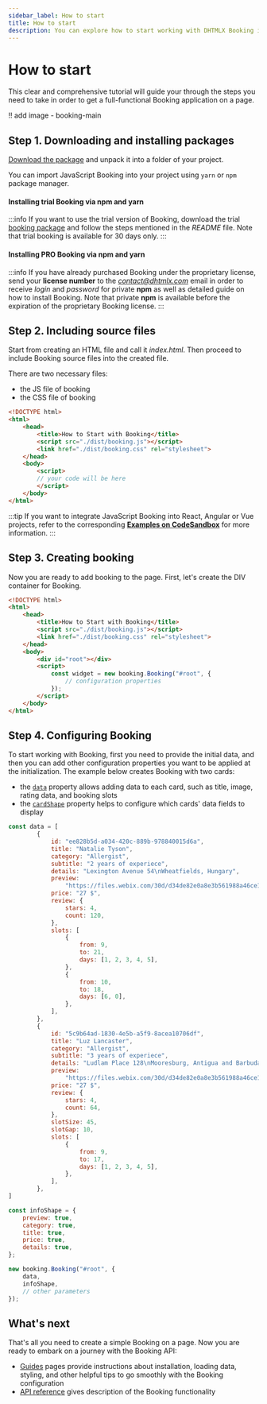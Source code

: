 ```yaml
---
sidebar_label: How to start
title: How to start
description: You can explore how to start working with DHTMLX Booking in the documentation of the DHTMLX JavaScript Booking library. Browse developer guides and API reference, try out code examples and live demos, and download a free 30-day evaluation version of DHTMLX Booking.
---
```


# How to start

This clear and comprehensive tutorial will guide your through the steps you need to take in order to get a full-functional Booking application on a page.

!! add image - booking-main

## Step 1. Downloading and installing packages

[Download the package](https://dhtmlx.com/docs/products/dhtmlxbooking/download.shtml) and unpack it into a folder of your project.

You can import JavaScript Booking into your project using `yarn` or `npm` package manager.

#### Installing trial Booking via npm and yarn

:::info
If you want to use the trial version of Booking, download the trial [booking package](https://dhtmlx.com/docs/products/dhtmlxbooking/download.shtml) and follow the steps mentioned in the *README* file. Note that trial booking is available for 30 days only.
:::

#### Installing PRO Booking via npm and yarn

:::info
If you have already purchased Booking under the proprietary license, send your **license number** to the *contact@dhtmlx.com* email in order to receive *login* and *password* for private **npm** as well as detailed guide on how to install Booking. Note that private **npm** is available before the expiration of the proprietary Booking license.
:::

## Step 2. Including source files

Start from creating an HTML file and call it *index.html*. Then proceed to include Booking source files into the created file.

There are two necessary files:

- the JS file of booking
- the CSS file of booking

~~~html {5-6} title="index.html"
<!DOCTYPE html>
<html>
    <head>
        <title>How to Start with Booking</title>
        <script src="./dist/booking.js"></script>   
        <link href="./dist/booking.css" rel="stylesheet">
    </head>
    <body>
        <script>
        // your code will be here
        </script>
    </body>
</html>
~~~

:::tip
If you want to integrate JavaScript Booking into React, Angular or Vue projects, refer to the corresponding [**Examples on CodeSandbox**](https://codesandbox.io/u/DHTMLX) for more information.
:::

## Step 3. Creating booking

Now you are ready to add booking to the page. First, let's create the DIV container for Booking. 

~~~html {} title="index.html"
<!DOCTYPE html>
<html>
    <head>
        <title>How to Start with Booking</title>
        <script src="./dist/booking.js"></script>   
        <link href="./dist/booking.css" rel="stylesheet">  
    </head>
    <body>
        <div id="root"></div>
        <script>
            const widget = new booking.Booking("#root", {
                // configuration properties
            });
        </script>
    </body>
</html>
~~~

## Step 4. Configuring Booking

To start working with Booking, first you need to provide the initial data, and then you can add other configuration properties you want to be applied at the initialization. The example below creates Booking with two cards:
- the [`data`](/api/config/booking-data) property allows adding data to each card, such as title, image, rating data, and booking slots
- the [`cardShape`](/api/config/booking-infoshape) property helps to configure which cards' data fields to display 

~~~jsx
const data = [
		{
			id: "ee828b5d-a034-420c-889b-978840015d6a",
			title: "Natalie Tyson",
			category: "Allergist",
			subtitle: "2 years of experiece",
			details: "Lexington Avenue 54\nWheatfields, Hungary",
			preview:
				"https://files.webix.com/30d/d34de82e0a8e3b561988a46ce1e86743/stock-photo-doc.jpg",
			price: "27 $",
			review: {
				stars: 4,
				count: 120,
			},
			slots: [
				{
					from: 9,
					to: 21,
					days: [1, 2, 3, 4, 5],
				},
				{
					from: 10,
					to: 18,
					days: [6, 0],
				},
			],
		},
		{
			id: "5c9b64ad-1830-4e5b-a5f9-8acea10706df",
			title: "Luz Lancaster",
			category: "Allergist",
			subtitle: "3 years of experiece",
			details: "Ludlam Place 128\nMooresburg, Antigua and Barbuda",
			preview:
				"https://files.webix.com/30d/d34de82e0a8e3b561988a46ce1e86743/stock-photo-doc.jpg",
			price: "27 $",
			review: {
				stars: 4,
				count: 64,
			},
			slotSize: 45,
			slotGap: 10,
			slots: [
				{
					from: 9,
					to: 17,
					days: [1, 2, 3, 4, 5],
				},
			],
		},
]

const infoShape = {
    preview: true,
    category: true,
    title: true,
    price: true,
    details: true,
};

new booking.Booking("#root", {
	data,
	infoShape,
	// other parameters
});
~~~

## What's next

That's all you need to create a simple Booking on a page. Now you are ready to embark on a journey with the Booking API:

- [Guides](/category/guides) pages provide instructions about installation, loading data, styling, and other helpful tips to go smoothly with the Booking configuration
- [API reference](/api/overview/booking-api-overview) gives description of the Booking functionality